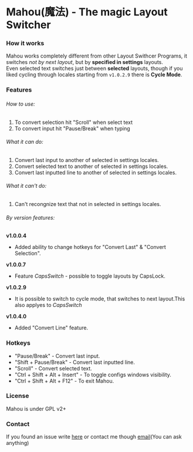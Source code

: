 # Mahou(魔法) - The magic Layout Switcher
### How it works
Mahou works completely different from other Layout Swithcer Programs, it switches *not by next layout*, but by **specified in settings** layouts. <br/>
Even selected text switches just between **selected** layouts, though if you liked cycling through locales starting from `v1.0.2.9` there is **Cycle Mode**.

### Features

###### How to use:
1. To convert selection hit "Scroll" when select text
2. To convert input hit "Pause/Break" when typing

###### What it can do:
1. Convert last input to another of selected in settings locales.
2. Convert selected text to another of selected in settings locales.
3. Convert last inputted line to another of selected in settings locales.

###### What it can't do:
1. Can't recongnize text that not in selected in settings locales.

###### By version features:
**v1.0.0.4**<br/>
- Added ability to change hotkeys for "Convert Last" & "Convert Selection".

**v1.0.0.7**<br/>
- Feature *CapsSwitch* - possible to toggle layouts by CapsLock.

**v1.0.2.9**<br/>
- It is possible to switch to cycle mode, that switches to next layout.This also applyes to *CapsSwitch*

**v1.0.4.0**<br/>
- Added "Convert Line" feature.

### Hotkeys
- "Pause/Break" - Convert last input.
- "Shift + Pause/Break" - Convert last inputted line.
- "Scroll" - Convert selected text.
- "Ctrl + Shift + Alt + Insert" - To toggle configs windows visibility.
- "Ctrl + Shift + Alt + F12" - To exit Mahou.

### License
Mahou is under GPL v2+

### Contact
If you found an issue write [here](https://github.com/BladeMight/Mahou/issues)
or contact me though [email](mailto:BladeMight@gmail.com)(You can ask anything)
